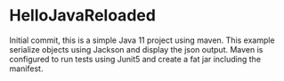 # HelloJavaReloaded

Initial commit, this is a simple Java 11 project using maven.
This example serialize objects using Jackson and display the json
output.
Maven is configured to run tests using Junit5 and create a fat jar
including the manifest.
